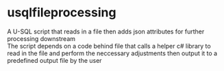# usqlfileprocessing
A U-SQL script that reads in a file then adds json attributes for further processing downstream <br/>
The script depends on a code behind file that calls a helper c# library to read in the file and perform the neccessary adjustments then output it to a predefined output file by the user <br/>
